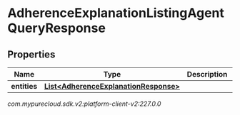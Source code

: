 # AdherenceExplanationListingAgentQueryResponse


## Properties

| Name | Type | Description | Notes |
| ------------ | ------------- | ------------- | ------------- |
| **entities** | [**List&lt;AdherenceExplanationResponse&gt;**](AdherenceExplanationResponse) |  |  [optional] |




_com.mypurecloud.sdk.v2:platform-client-v2:227.0.0_
